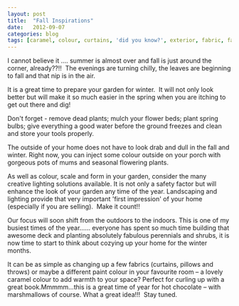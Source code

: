 ```yaml
---
layout: post
title:  "Fall Inspirations"
date:   2012-09-07
categories: blog
tags: [caramel, colour, curtains, 'did you know?', exterior, fabric, fall, furniture, interior, lighting, plants, seasonal, staging, summer]
---
```


I cannot believe it .... summer is almost over and fall is just around the corner, already??!!  The evenings are turning chilly, the leaves are beginning to fall and that nip is in the air. 

It is a great time to prepare your garden for winter.  It will not only look better but will make it so much easier in the spring when you are itching to get out there and dig!  

Don't forget - remove dead plants; mulch your flower beds; plant spring bulbs; give everything a good water before the ground freezes and clean and store your tools properly.

The outside of your home does not have to look drab and dull in the fall and winter. Right now, you can inject some colour outside on your porch with gorgeous pots of mums and seasonal flowering plants. 

As well as colour, scale and form in your garden, consider the many creative lighting solutions available. It is not only a safety factor but will enhance the look of your garden any time of the year. Landscaping and lighting provide that very important 'first impression' of your home (especially if you are selling).  Make it count!!

Our focus will soon shift from the outdoors to the indoors. This is one of my busiest times of the year…… everyone has spent so much time building that awesome deck and planting absolutely fabulous perennials and shrubs, it is now time to start to think about cozying up your home for the winter months.

It can be as simple as changing up a few fabrics (curtains, pillows and throws) or maybe a different paint colour in your favourite room – a lovely caramel colour to add warmth to your space? Perfect for curling up with a great book.Mmmmm…this is a great time of year for hot chocolate – with marshmallows of course. What a great idea!!!  Stay tuned.
